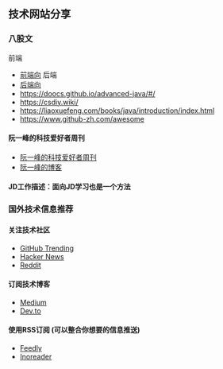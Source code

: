 ## 技术网站分享

### 八股文
前端
- [前端向](https://www.codecrack.cn/zh)
后端
- [后端向](https://xiaolincoding.com/)
- https://doocs.github.io/advanced-java/#/
- https://csdiy.wiki/
- https://liaoxuefeng.com/books/java/introduction/index.html
- https://www.github-zh.com/awesome

#### 阮一峰的科技爱好者周刊
- [阮一峰的科技爱好者周刊](https://github.com/ruanyf/weekly)
- [阮一峰的博客](http://www.ruanyifeng.com/blog/)

#### JD工作描述：面向JD学习也是一个方法

### 国外技术信息推荐
#### 关注技术社区
- [GitHub Trending](https://github.com/trending)
- [Hacker News](https://news.ycombinator.com/)
- [Reddit](https://www.reddit.com/)

#### 订阅技术博客
- [Medium](https://medium.com/)
- [Dev.to](https://dev.to/)

#### 使用RSS订阅 (可以整合你想要的信息推送)
- [Feedly](https://feedly.com/)
- [Inoreader](https://www.inoreader.com/)

